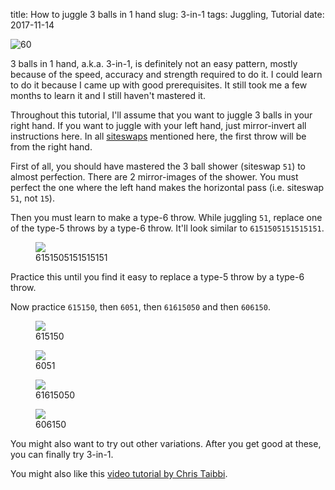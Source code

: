 title: How to juggle 3 balls in 1 hand
slug: 3-in-1
tags: Juggling, Tutorial
date: 2017-11-14


<img src="{filename}/img/siteswaps/60.gif" title="60" />

3 balls in 1 hand, a.k.a. 3-in-1, is definitely not an easy pattern,
mostly because of the speed, accuracy and strength required to do it.
I could learn to do it because I came up with good prerequisites.
It still took me a few months to learn it and I still haven't mastered it.

Throughout this tutorial, I'll assume that you want to juggle 3 balls in your right hand.
If you want to juggle with your left hand, just mirror-invert all instructions here.
In all [siteswaps](https://en.wikipedia.org/wiki/Siteswap) mentioned here,
the first throw will be from the right hand.

First of all, you should have mastered the 3 ball shower (siteswap `51`) to almost perfection.
There are 2 mirror-images of the shower.
You must perfect the one where the left hand makes the horizontal pass
(i.e. siteswap `51`, not `15`).

Then you must learn to make a type-6 throw.
While juggling `51`, replace one of the type-5 throws by a type-6 throw.
It'll look similar to `6151505151515151`.

<figure>
    <img src="{filename}/img/siteswaps/6151505151515151.gif" />
    <figcaption>6151505151515151</figcaption>
</figure>

Practice this until you find it easy to replace a type-5 throw by a type-6 throw.

Now practice `615150`, then `6051`, then `61615050` and then `606150`.

<div class="gallery">
<figure>
    <img src="{filename}/img/siteswaps/615150.gif" />
    <figcaption>615150</figcaption>
</figure>
<figure>
    <img src="{filename}/img/siteswaps/6051.gif" />
    <figcaption>6051</figcaption>
</figure>
<figure>
    <img src="{filename}/img/siteswaps/61615050.gif" />
    <figcaption>61615050</figcaption>
</figure>
<figure>
    <img src="{filename}/img/siteswaps/606150.gif" />
    <figcaption>606150</figcaption>
</figure>
</div>

You might also want to try out other variations.
After you get good at these, you can finally try 3-in-1.

You might also like this [video tutorial by Chris Taibbi](https://www.youtube.com/watch?v=z2k3ugex7Kw).
